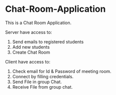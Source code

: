 # Chat-Room-Application

This is a Chat Room Application.

Server have access to:
1) Send emails to registered students
2) Add new students
3) Create Chat Room

Client have access to:
1) Check email for Id & Password of meeting room.
2) Connect by filling credentials.
3) Send File in group Chat.
4) Receive File from group chat.
